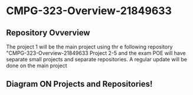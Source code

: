 # CMPG-323-Overview-21849633
## Repository Ovverview

The project 1 will be the main project using thr e following repository "CMPG-323-Overview-21849633
Project 2-5 and the exam POE will have separate small projects and separate repositories.
A regular update will be done on the main project

## Diagram ON Projects and Repositories!


